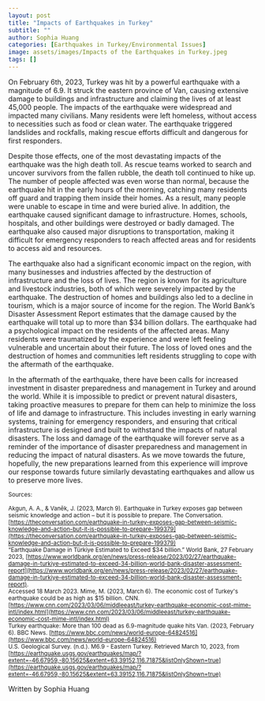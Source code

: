 ```yaml
---
layout: post
title: "Impacts of Earthquakes in Turkey"
subtitle: ""
author: Sophia Huang
categories: [Earthquakes in Turkey/Environmental Issues]
image: assets/images/Impacts of the Earthquakes in Turkey.jpeg
tags: []
---
```


On February 6th, 2023, Turkey was hit by a powerful earthquake with a magnitude of 6.9. It struck the eastern province of Van, causing extensive damage to buildings and infrastructure and claiming the lives of at least 45,000 people. The impacts of the earthquake were widespread and impacted many civilians. Many residents were left homeless, without access to necessities such as food or clean water. The earthquake triggered landslides and rockfalls, making rescue efforts difficult and dangerous for first responders.

Despite those effects, one of the most devastating impacts of the earthquake was the high death toll. As rescue teams worked to search and uncover survivors from the fallen rubble, the death toll continued to hike up. The number of people affected was even worse than normal, because the earthquake hit in the early hours of the morning, catching many residents off guard and trapping them inside their homes. As a result, many people were unable to escape in time and were buried alive. In addition, the earthquake caused significant damage to infrastructure. Homes, schools, hospitals, and other buildings were destroyed or badly damaged. The earthquake also caused major disruptions to transportation, making it difficult for emergency responders to reach affected areas and for residents to access aid and resources.

The earthquake also had a significant economic impact on the region, with many businesses and industries affected by the destruction of infrastructure and the loss of lives. The region is known for its agriculture and livestock industries, both of which were severely impacted by the earthquake. The destruction of homes and buildings also led to a decline in tourism, which is a major source of income for the region. The World Bank’s Disaster Assessment Report estimates that the damage caused by the earthquake will total up to more than $34 billion dollars. The earthquake had a psychological impact on the residents of the affected areas. Many residents were traumatized by the experience and were left feeling vulnerable and uncertain about their future. The loss of loved ones and the destruction of homes and communities left residents struggling to cope with the aftermath of the earthquake.

In the aftermath of the earthquake, there have been calls for increased investment in disaster preparedness and management in Turkey and around the world. While it is impossible to predict or prevent natural disasters, taking proactive measures to prepare for them can help to minimize the loss of life and damage to infrastructure. This includes investing in early warning systems, training for emergency responders, and ensuring that critical infrastructure is designed and built to withstand the impacts of natural disasters. The loss and damage of the earthquake will forever serve as a reminder of the importance of disaster preparedness and management in reducing the impact of natural disasters. As we move towards the future, hopefully, the new preparations learned from this experience will improve our response towards future similarly devastating earthquakes and allow us to preserve more lives.

<small> Sources: </small>

<small>Akgun, A. A., & Vaněk, J. (2023, March 9). Earthquake in Turkey exposes gap between seismic knowledge and action – but it is possible to prepare. The Conversation. [https://theconversation.com/earthquake-in-turkey-exposes-gap-between-seismic-knowledge-and-action-but-it-is-possible-to-prepare-199379](https://theconversation.com/earthquake-in-turkey-exposes-gap-between-seismic-knowledge-and-action-but-it-is-possible-to-prepare-199379) </small>  
<small>“Earthquake Damage in Türkiye Estimated to Exceed $34 billion.” World Bank, 27 February 2023, [https://www.worldbank.org/en/news/press-release/2023/02/27/earthquake-damage-in-turkiye-estimated-to-exceed-34-billion-world-bank-disaster-assessment-report](https://www.worldbank.org/en/news/press-release/2023/02/27/earthquake-damage-in-turkiye-estimated-to-exceed-34-billion-world-bank-disaster-assessment-report). </small>  
<small>Accessed 18 March 2023. Mime, M. (2023, March 6). The economic cost of Turkey's earthquake could be as high as $15 billion. CNN. [https://www.cnn.com/2023/03/06/middleeast/turkey-earthquake-economic-cost-mime-intl/index.html](https://www.cnn.com/2023/03/06/middleeast/turkey-earthquake-economic-cost-mime-intl/index.html) </small>  
<small>Turkey earthquake: More than 100 dead as 6.9-magnitude quake hits Van. (2023, February 6). BBC News. [https://www.bbc.com/news/world-europe-64824516](https://www.bbc.com/news/world-europe-64824516) </small>  
<small>U.S. Geological Survey. (n.d.). M6.9 - Eastern Turkey. Retrieved March 10, 2023, from [https://earthquake.usgs.gov/earthquakes/map/?extent=-46.67959,-80.15625&extent=63.39152,116.71875&listOnlyShown=true](https://earthquake.usgs.gov/earthquakes/map/?extent=-46.67959,-80.15625&extent=63.39152,116.71875&listOnlyShown=true)
</small>

Written by Sophia Huang
